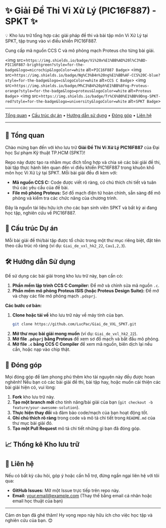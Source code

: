 <div align=`center`>
  <h1>✨ Giải Đề Thi Vi Xử Lý (PIC16F887) - SPKT ✨</h1>
  <p>💡 Kho lưu trữ tổng hợp các giải pháp đề thi và bài tập môn Vi Xử Lý tại SPKT, tập trung vào vi điều khiển PIC16F887.</p>
  <p>Cung cấp mã nguồn CCS C và mô phỏng mạch Proteus cho từng bài giải.</p>

  <img src=`https://img.shields.io/badge/Vi%20x%E1%BB%AD%20l%C3%BD-PIC16F887-brightgreen?style=for-the-badge&logo=microchip&logoColor=white` alt=`PIC16F887 Badge`>
  <img src=`https://img.shields.io/badge/Ng%C3%B4n%20ng%E1%BB%AF-CCS%20C-blue?style=for-the-badge&logo=c&logoColor=white` alt=`CCS C Badge`>
  <img src=`https://img.shields.io/badge/M%C3%B4%20ph%E1%BB%8Fng-Proteus-orange?style=for-the-badge&logo=proteus&logoColor=white` alt=`Proteus Badge`>
  <img src=`https://img.shields.io/badge/Tr%C6%B0%E1%BB%9Dng-SPKT-red?style=for-the-badge&logo=university&logoColor=white` alt=`SPKT Badge`>

  ---

  <p>
    <a href=`#tổng-quan`>Tổng quan</a> •
    <a href=`#cấu-trúc-dự-án`>Cấu trúc dự án</a> •
    <a href=`#hướng-dẫn-sử-dụng`>Hướng dẫn sử dụng</a> •
    <a href=`#đóng-góp`>Đóng góp</a> •
    <a href=`#liên-hệ`>Liên hệ</a>
  </p>

  ---
</div>

## 🚀 Tổng quan

Chào mừng bạn đến với kho lưu trữ **Giải Đề Thi Vi Xử Lý PIC16F887** của Đại học Sư phạm Kỹ thuật TP.HCM (SPKT)!

Repo này được tạo ra nhằm mục đích tổng hợp và chia sẻ các bài giải đề thi, bài tập thực hành liên quan đến vi điều khiển PIC16F887 trong khuôn khổ môn học Vi Xử Lý tại SPKT. Mỗi bài giải đều đi kèm với:

* **Mã nguồn CCS C:** Code được viết rõ ràng, có chú thích chi tiết và tuân thủ các yêu cầu của đề bài.
* **File mô phỏng Proteus:** Sơ đồ mạch điện tử hoàn chỉnh, sẵn sàng để mô phỏng và kiểm tra các chức năng của chương trình.

Đây là nguồn tài liệu hữu ích cho các bạn sinh viên SPKT và bất kỳ ai đang học tập, nghiên cứu về PIC16F887.

## 📁 Cấu trúc Dự án

Mỗi bài giải đề thi/bài tập được tổ chức trong một thư mục riêng biệt, đặt tên theo cấu trúc rõ ràng (ví dụ: `Giai_de_vxl_hk2_22`, `Cau1,2,3`).

## 🛠️ Hướng dẫn Sử dụng

Để sử dụng các bài giải trong kho lưu trữ này, bạn cần có:

1.  **Phần mềm lập trình CCS C Compiler:** Để mở và chỉnh sửa mã nguồn `.c`.
2.  **Phần mềm mô phỏng Proteus ISIS (hoặc Proteus Design Suite):** Để mở và chạy các file mô phỏng mạch `.pdsprj`.

**Các bước cơ bản:**

1.  **Clone hoặc tải về** kho lưu trữ này về máy tính của bạn.
    ```bash
    git clone https://github.com/LucPac/Giai_de_VXL_SPKT.git
    ```
2.  **Mở thư mục bài giải mong muốn** (ví dụ: `Giai_de_vxl_hk2_22`).
3.  **Mở file `.pdsprj` bằng Proteus** để xem sơ đồ mạch và bắt đầu mô phỏng.
4.  **Mở file `.c` bằng CCS C Compiler** để xem mã nguồn, biên dịch lại nếu cần, hoặc nạp vào chip thật.

## 🤝 Đóng góp

Mọi đóng góp để làm phong phú thêm kho tài nguyên này đều được hoan nghênh! Nếu bạn có các bài giải đề thi, bài tập hay, hoặc muốn cải thiện các bài giải hiện có, vui lòng:

1.  **Fork** kho lưu trữ này.
2.  **Tạo một branch mới** cho tính năng/bài giải của bạn (`git checkout -b feature/your-awesome-solution`).
3.  **Thực hiện thay đổi** và đảm bảo code/mạch của bạn hoạt động tốt.
4.  **Ghi chú thích rõ ràng** trong code và mô tả chi tiết trong `README.md` của thư mục bài giải đó.
5.  **Tạo một Pull Request** mô tả chi tiết những gì bạn đã đóng góp.

## 📈 Thống kê Kho lưu trữ

## 📧 Liên hệ

Nếu có bất kỳ câu hỏi, góp ý hoặc cần hỗ trợ, đừng ngần ngại liên hệ với tôi qua:

* **GitHub Issues:** Mở một Issue trực tiếp trên repo này.
* **Email:** your.email@example.com (Thay thế bằng email cá nhân hoặc email học thuật của bạn)

---

<div align=`center`>
  <p>Cảm ơn bạn đã ghé thăm! Hy vọng repo này hữu ích cho việc học tập và nghiên cứu của bạn. 😊</p>
</div>

